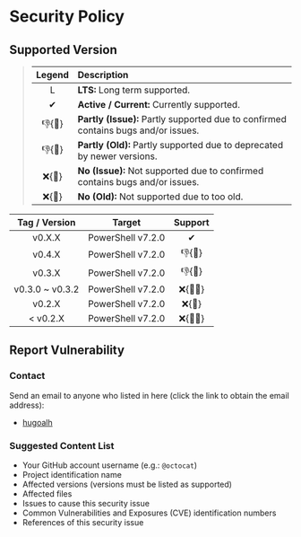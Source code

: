 # Security Policy

## Supported Version

> | **Legend** | **Description** |
> |:-:|:--|
> | L | **LTS:** Long term supported. |
> | ✔ | **Active / Current:** Currently supported. |
> | 👎{🐛} | **Partly (Issue):** Partly supported due to confirmed contains bugs and/or issues. |
> | 👎{🧓} | **Partly (Old):** Partly supported due to deprecated by newer versions. |
> | ❌{🐛} | **No (Issue):** Not supported due to confirmed contains bugs and/or issues. |
> | ❌{🧓} | **No (Old):** Not supported due to too old. |

| **Tag / Version** | **Target** | **Support** |
|:-:|:-:|:-:|
| v0.X.X | PowerShell v7.2.0 | ✔ |
| v0.4.X | PowerShell v7.2.0 | 👎{🧓} |
| v0.3.X | PowerShell v7.2.0 | 👎{🧓} |
| v0.3.0 \~ v0.3.2 | PowerShell v7.2.0 | ❌{🐛🧓} |
| v0.2.X | PowerShell v7.2.0 | ❌{🧓} |
| < v0.2.X | PowerShell v7.2.0 | ❌{🐛🧓} |

## Report Vulnerability

### Contact

Send an email to anyone who listed in here (click the link to obtain the email address):

- [hugoalh](https://github.com/hugoalh)

### Suggested Content List

- Your GitHub account username (e.g.: `@octocat`)
- Project identification name
- Affected versions (versions must be listed as supported)
- Affected files
- Issues to cause this security issue
- Common Vulnerabilities and Exposures (CVE) identification numbers
- References of this security issue

